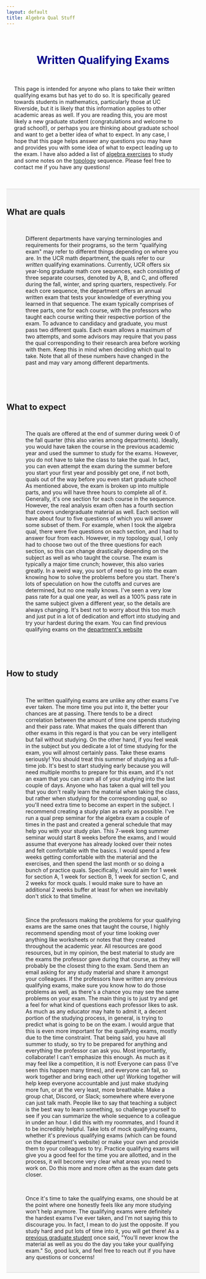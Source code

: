 ```yaml
---
layout: default
title: Algebra Qual Stuff
---
```


<!-- Allows for LaTeX writing -->
<script type="text/javascript" async 
    src="https://cdnjs.cloudflare.com/ajax/libs/mathjax/2.7.1/MathJax.js?
    config=TeX-AMS-MML_HTMLorMML">
</script>



<br>
<h1 align=center style="color: darkblue">Written Qualifying Exams</h1>
<br>
<p style="margin-left:20px; margin-right:50px;">This page is intended for anyone who plans to take their written qualifying exams but has yet to do so. It is specifically geared towards students in mathematics, particularly those at UC Riverside, but it is likely that this information applies to other academic areas as well. If you are reading this, you are most likely a new graduate student (congratulations and welcome to grad school!), or perhaps you are thinking about graduate school and want to get a better idea of what to expect. In any case, I hope that this page helps answer any questions you may have and provides you with some idea of what to expect leading up to the exam. I have also added a list of <a href="/quals/algebra">algebra exercises</a> to study and some notes on the <a href="/quals/topology">topology</a> sequence. Please feel free to contact me if you have any questions!</p>
<br>










<br>
<div style="background-color: #f3f3f3; border-top: 1px solid #d5d5d5; border-bottom: 1px solid #d5d5d5; page-break-after: always;">
	<br>
    <h2>What are quals</h2>
    <br>
    <div style="margin-left:50px; margin-right:50px;">
        <p>Different departments have varying terminologies and requirements for their programs, so the term "qualifying exam" may refer to different things depending on where you are. In the UCR math department, the quals refer to our <i>written</i> qualifying examinations. Currently, UCR offers six year-long graduate math core sequences, each consisting of three separate courses, denoted by A, B, and C, and offered during the fall, winter, and spring quarters, respectively. For each core sequence, the department offers an annual written exam that tests your knowledge of everything you learned in that sequence. The exam typically comprises of three parts, one for each course, with the professors who taught each course writing their respective portion of the exam. To advance to candidacy and graduate, you must pass two different quals. Each exam allows a maximum of two attempts, and some advisors may require that you pass the qual corresponding to their research area before working with them. Keep this in mind when deciding which qual to take. Note that all of these numbers have changed in the past and may vary among different departments.</p>
    </div>
    <br>
    <br>
    <br>
    <h2>What to expect</h2>
    <br>
    <div style="margin-left:50px; margin-right:50px;">
        <p>The quals are offered at the end of summer during week 0 of the fall quarter (this also varies among departments). Ideally, you would have taken the course in the previous academic year and used the summer to study for the exams. However, you do not have to take the class to take the qual. In fact, you can even attempt the exam during the summer before you start your first year and possibly get one, if not both, quals out of the way before you even start graduate school! As mentioned above, the exam is broken up into multiple parts, and you will have three hours to complete all of it. Generally, it's one section for each course in the sequence. However, the real analysis exam often has a fourth section that covers undergraduate material as well. Each section will have about four to five questions of which you will answer some subset of them. For example, when I took the algebra qual, there were five questions on each section, and I had to answer four from each. However, in my topology qual, I only had to choose two out of the three questions for each section, so this can change drastically depending on the subject as well as who taught the course. The exam is typically a major time crunch; however, this also varies greatly. In a weird way, you sort of need to go into the exam knowing how to solve the problems before you start. There's lots of speculation on how the cutoffs and curves are determined, but no one really knows. I've seen a very low pass rate for a qual one year, as well as a 100% pass rate in the same subject given a different year, so the details are always changing. It's best not to worry about this too much and just put in a lot of dedication and effort into studying and try your hardest during the exam. You can find previous qualifying exams on the <a href="https://mathdept.ucr.edu/written-qualifying-exams-past">department's website</a></p>
    </div>
    <br>
    <br>
    <br>
    <h2>How to study</h2>
    <br>
    <div style="margin-left:50px; margin-right:50px;">
        <p>The written qualifying exams are unlike any other exams I've ever taken. The more time you put into it, the better your chances are at passing. There tends to be a direct correlation between the amount of time one spends studying and their pass rate. What makes the quals different than other exams in this regard is that you can be very intelligent but fail without studying. On the other hand, if you feel weak in the subject but you dedicate a lot of time studying for the exam, you will almost certainly pass. Take these exams seriously! You should treat this summer of studying as a full-time job. It's best to start studying early because you will need multiple months to prepare for this exam, and it's not an exam that you can cram all of your studying into the last couple of days. Anyone who has taken a qual will tell you that you don't really learn the material when taking the class, but rather when studying for the corresponding qual, so you'll need extra time to become an expert in the subject. I recommend creating a study plan as early as possible. I've run a qual prep seminar for the algebra exam a couple of times in the past and created a general schedule that may help you with your study plan. This 7-week long summer seminar would start 8 weeks before the exams, and I would assume that everyone has already looked over their notes and felt comfortable with the basics. I would spend a few weeks getting comfortable with the material and the exercises, and then spend the last month or so doing a bunch of practice quals. Specifically, I would aim for 1 week for section A, 1 week for section B, 1 week for section C, and 2 weeks for mock quals. I would make sure to have an additional 2 weeks buffer at least for when we inevitably don't stick to that timeline.</p>
        <br>
        <p>Since the professors making the problems for your qualifying exams are the same ones that taught the course, I highly recommend spending most of your time looking over anything like worksheets or notes that they created throughout the academic year. All resources are good resources, but in my opinion, the best material to study are the exams the professor gave during that course, as they will probably be the closest thing to the exam. Send them an email asking for any study material and share it amongst your colleagues. If the professors have written any previous qualifying exams, make sure you know how to do those problems as well, as there's a chance you may see the same problems on your exam. The main thing is to just try and get a feel for what kind of questions each professor likes to ask. As much as any educator may hate to admit it, a decent portion of the studying process, in general, is trying to predict what is going to be on the exam. I would argue that this is even more important for the qualifying exams, mostly due to the time constraint. That being said, you have all summer to study, so try to be prepared for anything and everything the professor can ask you. Most importantly, collaborate! I can't emphasize this enough. As much as it may feel like a competition, it is not! Everyone can pass (I've seen this happen many times), and everyone can fail, so work together and bring each other up! Working together will help keep everyone accountable and just make studying more fun, or at the very least, more breathable. Make a group chat, Discord, or Slack; somewhere where everyone can just talk math. People like to say that teaching a subject is the best way to learn something, so challenge yourself to see if you can summarize the whole sequence to a colleague in under an hour. I did this with my roommates, and I found it to be incredibly helpful. Take lots of mock qualifying exams, whether it's previous qualifying exams (which can be found on the department's website) or make your own and provide them to your colleagues to try. Practice qualifying exams will give you a good feel for the time you are allotted, and in the process, it will become very clear what areas you need to work on. Do this more and more often as the exam date gets closer.</p>
        <br>
        <p>Once it's time to take the qualifying exams, one should be at the point where one honestly feels like any more studying won't help anymore. The qualifying exams were definitely the hardest exams I've ever taken, and I'm not saying this to discourage you. In fact, I mean to do just the opposite. If you study hard and put lots of time into it, you will get there! As a <a href="https://yozh.org/">previous graduate student</a> once said, "You'll never know the material as well as you do the day you take your qualifying exam." So, good luck, and feel free to reach out if you have any questions or concerns!</p>
    </div>
    <br>
</div>





